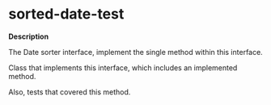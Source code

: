 # sorted-date-test

**Description**

The Date sorter interface, implement the single method within this interface.

Class that implements this interface, which includes an implemented method.

Also, tests that covered this method.
